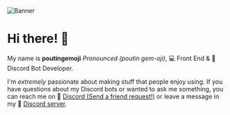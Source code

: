 ![Banner](https://cdn.discordapp.com/attachments/722720878932262952/847376871225294858/maxresdefault.png)

# Hi there! 👋

My name is **poutingemoji** *Pronounced (poutin gem-oji)*, 💻 Front End & 🤖 Discord Bot Developer.

I'm *extremely* passionate about making stuff that people enjoy using. If you have questions about my Discord bots or wanted to ask me something, you can reach me on 💬 [Discord (Send a friend request!)](https://discord.com/users/257641125135908866) or leave a message in my 🏰 [Discord server](https://discord.com/invite/ywTEbHDgHX).

[website-url]: https://poutingemoji.netlify.app/
